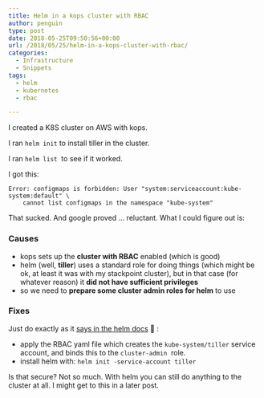 ```yaml
---
title: Helm in a kops cluster with RBAC
author: penguin
type: post
date: 2018-05-25T09:50:56+00:00
url: /2018/05/25/helm-in-a-kops-cluster-with-rbac/
categories:
  - Infrastructure
  - Snippets
tags:
  - helm
  - kubernetes
  - rbac

---
```

I created a K8S cluster on AWS with kops.

I ran `helm init` to install tiller in the cluster.

I ran `helm list`  to see if it worked.

I got this:

```
Error: configmaps is forbidden: User "system:serviceaccount:kube-system:default" \ 
    cannot list configmaps in the namespace "kube-system"
```

That sucked. And google proved ... reluctant. What I could figure out is:

### Causes

  * kops sets up the **cluster with RBAC** enabled (which is good)
  * helm (well, **tiller**) uses a standard role for doing things (which might be ok, at least it was with my stackpoint cluster), but in that case (for whatever reason) it **did not have sufficient privileges**
  * so we need to **prepare some cluster admin roles for helm** to use

### Fixes

Just do exactly as it [says in the helm docs][1] 🙂 :

  * apply the RBAC yaml file which creates the `kube-system/tiller` service account, and binds this to the `cluster-admin`  role.
  * install helm with: `helm init -service-account tiller`

Is that secure? Not so much. With helm you can still do anything to the cluster at all. I might get to this in a later post.

 [1]: https://github.com/kubernetes/helm/blob/master/docs/rbac.md#example-service-account-with-cluster-admin-role